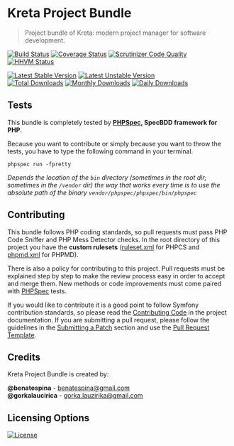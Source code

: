 # Kreta Project Bundle
> Project bundle of Kreta: modern project manager for software development.

[![Build Status](https://travis-ci.org/kreta-io/CommentBundle.svg?branch=master)](https://travis-ci.org/kreta-io/CommentBundle)
[![Coverage Status](https://img.shields.io/coveralls/kreta-io/CommentBundle.svg)](https://coveralls.io/r/kreta-io/CommentBundle)
[![Scrutinizer Code Quality](https://scrutinizer-ci.com/g/kreta-io/CommentBundle/badges/quality-score.png?b=master)](https://scrutinizer-ci.com/g/kreta-io/CommentBundle/?branch=master)
[![HHVM Status](http://hhvm.h4cc.de/badge/kreta/project-bundle.svg)](http://hhvm.h4cc.de/package/kreta/project-bundle)

[![Latest Stable Version](https://poser.pugx.org/kreta/project-bundle/v/stable.svg)](https://packagist.org/packages/kreta/project-bundle)
[![Latest Unstable Version](https://poser.pugx.org/kreta/project-bundle/v/unstable.svg)](https://packagist.org/packages/kreta/project-bundle)
&nbsp;&nbsp;&nbsp;&nbsp;&nbsp;&nbsp;&nbsp;&nbsp;&nbsp;&nbsp;
[![Total Downloads](https://poser.pugx.org/kreta/project-bundle/downloads.svg)](https://packagist.org/packages/kreta/project-bundle)
[![Monthly Downloads](https://poser.pugx.org/kreta/project-bundle/d/monthly.png)](https://packagist.org/packages/kreta/project-bundle)
[![Daily Downloads](https://poser.pugx.org/kreta/project-bundle/d/daily.png)](https://packagist.org/packages/kreta/project-bundle)

Tests
-----

This bundle is completely tested by **[PHPSpec][1], SpecBDD framework for PHP**.

Because you want to contribute or simply because you want to throw the tests, you have to type the following command
in your terminal.

    phpspec run -fpretty

*Depends the location of the `bin` directory (sometimes in the root dir; sometimes in the `/vendor` dir) the way that
works every time is to use the absolute path of the binary `vendor/phpspec/phpspec/bin/phpspec`*


Contributing
------------

This bundle follows PHP coding standards, so pull requests must pass PHP Code Sniffer and PHP Mess Detector
checks. In the root directory of this project you have the **custom rulesets** ([ruleset.xml]() for PHPCS and
[phpmd.xml]() for PHPMD).

There is also a policy for contributing to this project. Pull requests must
be explained step by step to make the review process easy in order to
accept and merge them. New methods or code improvements must come paired with [PHPSpec][1] tests.

If you would like to contribute it is a good point to follow Symfony contribution standards,
so please read the [Contributing Code][2] in the project
documentation. If you are submitting a pull request, please follow the guidelines
in the [Submitting a Patch][3] section and use the [Pull Request Template][4].

[1]: http://www.phpspec.net/
[2]: http://symfony.com/doc/current/contributing/code/index.html
[3]: http://symfony.com/doc/current/contributing/code/patches.html#check-list
[4]: http://symfony.com/doc/current/contributing/code/patches.html#make-a-pull-request

Credits
-------
Kreta Project Bundle is created by:
>
**@benatespina** - [benatespina@gmail.com](mailto:benatespina@gmail.com)<br/>
**@gorkalaucirica** - [gorka.lauzirika@gmail.com](mailto:gorka.lauzirika@gmail.com)

Licensing Options
-----------------
[![License](https://poser.pugx.org/kreta/project-bundle/license.svg)](https://github.com/kreta-io/kreta/blob/master/LICENSE.md)
